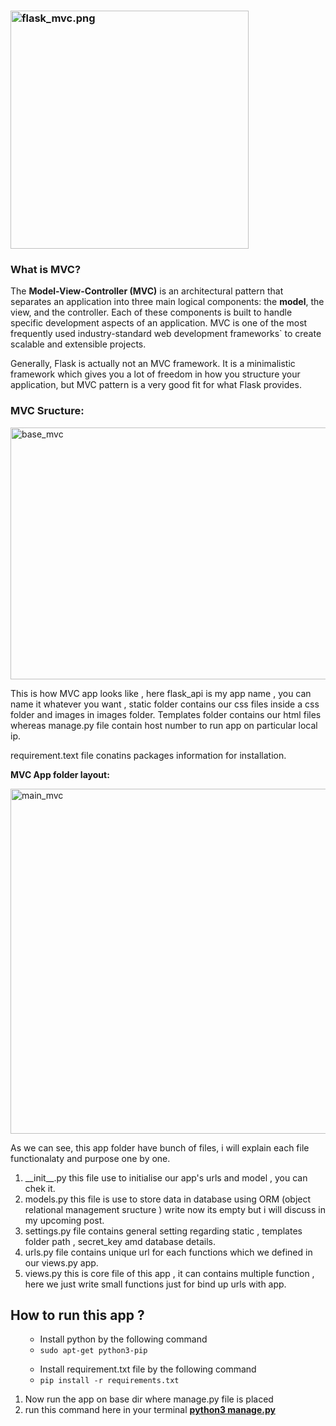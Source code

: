 <h3><img class="alignnone size-full wp-image-53" src="https://getpython.files.wordpress.com/2019/04/flask_mvc.png" alt="flask_mvc.png" width="381" height="381" /></h3>
<h3><strong>What is MVC?</strong></h3>
The <b>Model-View-Controller (MVC)</b> is an architectural pattern that separates an application into three main logical components: the <b>model</b>, the view, and the controller. Each of these components is built to handle specific development aspects of an application. MVC is one of the most frequently used industry-standard web development frameworks` to create scalable and extensible projects.

Generally, Flask is actually not an MVC framework. It is a minimalistic framework which gives you a lot of freedom in how you structure your application, but MVC pattern is a very good fit for what Flask provides.
<h3><strong>MVC Sructure:</strong></h3>
<img class="alignnone size-full wp-image-54" src="https://getpython.files.wordpress.com/2019/04/base_mvc.png" alt="base_mvc" width="1024" height="403" />

This is how MVC app looks like , here flask_api is my app name , you can name it whatever you want , static folder contains our css files inside a css folder and images in images folder. Templates folder contains our html files whereas manage.py file contain host number to run app on particular local ip.

requirement.text file conatins packages information for installation.

<strong>MVC App folder layout:</strong>

<img class="alignnone size-full wp-image-55" src="https://getpython.files.wordpress.com/2019/04/main_mvc.png" alt="main_mvc" width="961" height="552" />

As we can see, this app folder have bunch of files, i will explain each file functionalaty and purpose one by one.
<ol>
	<li>__init__.py  this file use to initialise our  app's urls and model , you can chek it.</li>
	<li>models.py this file is use to store data in database using ORM (object relational management sructure ) write now its empty but  i  will discuss in my upcoming post.</li>
	<li>settings.py file contains general setting regarding static , templates folder path , secret_key amd database details.</li>
	<li>urls.py file contains unique url for each functions which we defined in our views.py app.</li>
	<li>views.py this is core file of this app , it can contains multiple function , here we just write small functions just for bind up urls with app.</li>
</ol>
<h2>How to run this app ?</h2>
<ul>
	<li style="list-style-type: none;">
<ul>
	<li>Install python by the following command</li>
	<li><code>sudo apt-get python3-pip</code></li>
</ul>
</li>
</ul>
<ul>
	<li style="list-style-type: none;">
<ul>
	<li>Install requirement.txt file  by the following command</li>
	<li><code>pip install -r requirements.txt</code></li>
</ul>
</li>
</ul>
<ol>
	<li>Now run the app on base dir where manage.py file is placed</li>
	<li>run this command here in your terminal <span style="text-decoration: underline;"><b>python3 manage.py</b> </span></li>
</ol>
